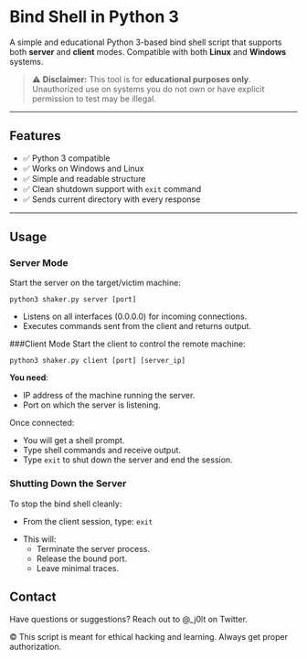 # Bind Shell in Python 3

A simple and educational Python 3-based bind shell script that supports both **server** and **client** modes. Compatible with both **Linux** and **Windows** systems.

> ⚠️ **Disclaimer:** This tool is for **educational purposes only**. Unauthorized use on systems you do not own or have explicit permission to test may be illegal.

---

## Features

- ✅ Python 3 compatible
- ✅ Works on Windows and Linux
- ✅ Simple and readable structure
- ✅ Clean shutdown support with `exit` command
- ✅ Sends current directory with every response

---

## Usage

### Server Mode

Start the server on the target/victim machine:

```
python3 shaker.py server [port]
```
* Listens on all interfaces (0.0.0.0) for incoming connections.
* Executes commands sent from the client and returns output.

###Client Mode
Start the client to control the remote machine:
```
python3 shaker.py client [port] [server_ip]

```
**You need**:

* IP address of the machine running the server.
* Port on which the server is listening.

Once connected:

* You will get a shell prompt.
* Type shell commands and receive output.
* Type `exit` to shut down the server and end the session.

### Shutting Down the Server

To stop the bind shell cleanly:

* From the client session, type:
`exit`
- This will:
  - Terminate the server process.
  - Release the bound port.
  - Leave minimal traces.

## Contact

Have questions or suggestions? Reach out to @_j0lt on Twitter.

© This script is meant for ethical hacking and learning. Always get proper authorization.

